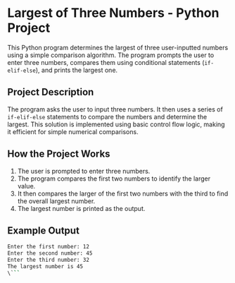 # Largest of Three Numbers - Python Project

This Python program determines the largest of three user-inputted numbers using a simple comparison algorithm. The program prompts the user to enter three numbers, compares them using conditional statements (`if-elif-else`), and prints the largest one.

## Project Description
The program asks the user to input three numbers. It then uses a series of `if-elif-else` statements to compare the numbers and determine the largest. This solution is implemented using basic control flow logic, making it efficient for simple numerical comparisons.

## How the Project Works
1. The user is prompted to enter three numbers.
2. The program compares the first two numbers to identify the larger value.
3. It then compares the larger of the first two numbers with the third to find the overall largest number.
4. The largest number is printed as the output.

## Example Output
```bash
Enter the first number: 12
Enter the second number: 45
Enter the third number: 32
The largest number is 45
\```
